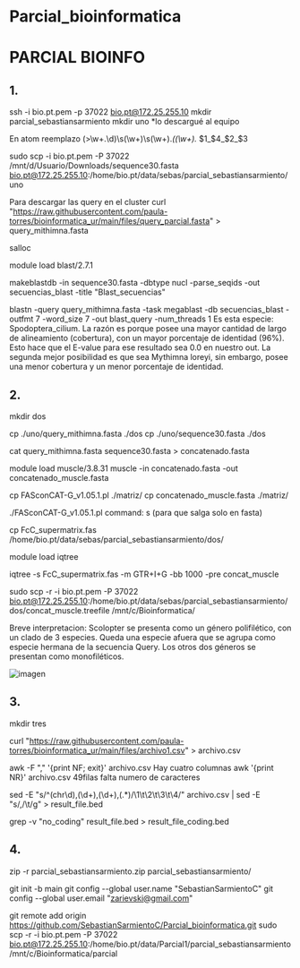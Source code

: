 # Parcial_bioinformatica

# PARCIAL BIOINFO

## 1.
ssh -i bio.pt.pem -p 37022 bio.pt@172.25.255.10
mkdir parcial_sebastiansarmiento
mkdir uno
*lo descargué al equipo

En atom reemplazo
(\>\w+\.\d)\s(\w+)\s(\w+).*\((\w+).*
$1_$4_$2_$3

sudo scp -i bio.pt.pem -P 37022 /mnt/d/Usuario/Downloads/sequence30.fasta bio.pt@172.25.255.10:/home/bio.pt/data/sebas/parcial_sebastiansarmiento/uno

Para descargar las query en el cluster
curl "https://raw.githubusercontent.com/paula-torres/bioinformatica_ur/main/files/query_parcial.fasta" > query_mithimna.fasta

salloc

module load blast/2.7.1

makeblastdb -in sequence30.fasta -dbtype nucl -parse_seqids -out secuencias_blast -title "Blast_secuencias"

blastn -query query_mithimna.fasta -task megablast -db secuencias_blast -outfmt 7 -word_size 7 -out blast_query -num_threads 1
Es esta especie: Spodoptera_cilium. La razón es porque posee una mayor cantidad de largo de alineamiento (cobertura), 
con un mayor porcentaje de identidad (96%). Esto hace que el E-value para ese resultado sea 0.0 en nuestro out. 
La segunda mejor posibilidad es que sea Mythimna loreyi, sin embargo, posee una menor cobertura y un menor porcentaje de identidad.

## 2.
mkdir dos 

cp ./uno/query_mithimna.fasta ./dos
cp ./uno/sequence30.fasta ./dos

cat query_mithimna.fasta sequence30.fasta > concatenado.fasta

module load muscle/3.8.31
muscle -in concatenado.fasta -out concatenado_muscle.fasta 

cp FASconCAT-G_v1.05.1.pl ./matriz/
cp concatenado_muscle.fasta ./matriz/

./FASconCAT-G_v1.05.1.pl
command: s (para que salga solo en fasta)

cp FcC_supermatrix.fas /home/bio.pt/data/sebas/parcial_sebastiansarmiento/dos/

module load iqtree

iqtree -s FcC_supermatrix.fas -m GTR+I+G -bb 1000 -pre concat_muscle 

sudo scp -r -i bio.pt.pem -P 37022  bio.pt@172.25.255.10:/home/bio.pt/data/sebas/parcial_sebastiansarmiento/dos/concat_muscle.treefile /mnt/c/Bioinformatica/

Breve interpretacion: 
Scolopter se presenta como un género polifilético, con un clado de 3 especies. Queda una especie afuera que se agrupa como especie hermana
de la secuencia Query. Los otros dos géneros se presentan como monofiléticos. 

![imagen](https://user-images.githubusercontent.com/85046227/232127222-58c9aee1-1816-4cbb-87da-5b7098ef3ff7.png)


## 3.
mkdir tres 

curl "https://raw.githubusercontent.com/paula-torres/bioinformatica_ur/main/files/archivo1.csv" > archivo.csv

awk -F "," '{print NF; exit}' archivo.csv
Hay cuatro columnas
awk '{print NR}' archivo.csv
49filas
falta numero de caracteres

sed -E "s/^(chr\d)\,(\d+)\,(\d+)\,(.*)/\1\t\2\t\3\t\4/" archivo.csv | sed -E "s/\,/\t/g" > result_file.bed 

grep -v "no_coding" result_file.bed > result_file_coding.bed

## 4.

zip -r parcial_sebastiansarmiento.zip parcial_sebastiansarmiento/

git init -b main
git config --global user.name "SebastianSarmientoC"
git config --global user.email "zarievski@gmail.com"

git remote add origin https://github.com/SebastianSarmientoC/Parcial_bioinformatica.git
sudo scp -r -i bio.pt.pem -P 37022  bio.pt@172.25.255.10:/home/bio.pt/data/Parcial1/parcial_sebastiansarmiento /mnt/c/Bioinformatica/parcial
